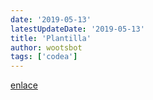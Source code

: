 ```yaml
---
date: '2019-05-13'
latestUpdateDate: '2019-05-13'
title: 'Plantilla'
author: wootsbot
tags: ['codea']
---
```


[enlace](https://www.codea.com.mx/contribute/#Crear-tu-primer-articulo)
